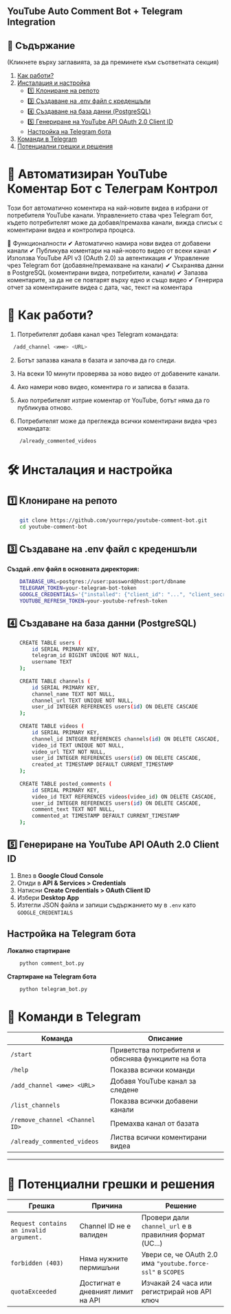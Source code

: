 ## YouTube Auto Comment Bot + Telegram Integration

## 📌 **Съдържание**
(Кликнете върху заглавията, за да преминете към съответната секция)

1. [Как работи?](#как-работи)
2. [Инсталация и настройка](#инсталация-и-настройка)
   - [1️⃣ Клониране на репото](#1️⃣-клониране-на-репото)
   - [3️⃣ Създаване на .env файл с креденшъли](#3️⃣-създаване-на-env-файл-с-креденшъли)
   - [4️⃣ Създаване на база данни (PostgreSQL)](#4️⃣-създаване-на-база-данни-postgresql)
   - [5️⃣ Генериране на YouTube API OAuth 2.0 Client ID](#5️⃣-генериране-на-youtube-api-oauth-20-client-id)
   - [Настройка на Telegram бота](#5️⃣-настройка-на-telegram-бота)
3. [Команди в Telegram](#команди-в-telegram)
4. [Потенциални грешки и решения](#потенциални-грешки-и-решения)


# 🚀 Автоматизиран YouTube Коментар Бот с Телеграм Контрол

Този бот автоматично коментира на най-новите видеа в избрани от потребителя YouTube канали. Управлението става чрез Telegram бот, където потребителят може да добавя/премахва канали, вижда списък с коментирани видеа и контролира процеса.

📌 Функционалности
✔ Автоматично намира нови видеа от добавени канали
✔ Публикува коментари на най-новото видео от всеки канал
✔ Използва YouTube API v3 (OAuth 2.0) за автентикация
✔ Управление чрез Telegram бот (добавяне/премахване на канали)
✔ Съхранява данни в PostgreSQL (коментирани видеа, потребители, канали)
✔ Запазва коментарите, за да не се повтарят върху едно и също видео
✔ Генерира отчет за коментираните видеа с дата, час, текст на коментара

# 📖 Как работи?

1. Потребителят добавя канал чрез Telegram командата:

```bash
  /add_channel <име> <URL>
```

2. Ботът запазва канала в базата и започва да го следи.

3. На всеки 10 минути проверява за ново видео от добавените канали.

4. Ако намери ново видео, коментира го и записва в базата.

5. Ако потребителят изтрие коментар от YouTube, ботът няма да го публикува отново.
6. Потребителят може да преглежда всички коментирани видеа чрез командата:

```bash
    /already_commented_videos
```

# 🛠 Инсталация и настройка

## 1️⃣ Клониране на репото

```bash
    git clone https://github.com/yourrepo/youtube-comment-bot.git
    cd youtube-comment-bot
```

## 3️⃣ Създаване на .env файл с креденшъли

**Създай .env файл в основната директория:**

```bash
    DATABASE_URL=postgres://user:password@host:port/dbname
    TELEGRAM_TOKEN=your-telegram-bot-token
    GOOGLE_CREDENTIALS='{"installed": {"client_id": "...", "client_secret": "...", "redirect_uris": ["..."]}}'
    YOUTUBE_REFRESH_TOKEN=your-youtube-refresh-token
```

## 4️⃣ Създаване на база данни (PostgreSQL)

```bash
    CREATE TABLE users (
        id SERIAL PRIMARY KEY,
        telegram_id BIGINT UNIQUE NOT NULL,
        username TEXT
    );
    
    CREATE TABLE channels (
        id SERIAL PRIMARY KEY,
        channel_name TEXT NOT NULL,
        channel_url TEXT UNIQUE NOT NULL,
        user_id INTEGER REFERENCES users(id) ON DELETE CASCADE
    );
    
    CREATE TABLE videos (
        id SERIAL PRIMARY KEY,
        channel_id INTEGER REFERENCES channels(id) ON DELETE CASCADE,
        video_id TEXT UNIQUE NOT NULL,
        video_url TEXT NOT NULL,
        user_id INTEGER REFERENCES users(id) ON DELETE CASCADE,
        created_at TIMESTAMP DEFAULT CURRENT_TIMESTAMP
    );
    
    CREATE TABLE posted_comments (
        id SERIAL PRIMARY KEY,
        video_id TEXT REFERENCES videos(video_id) ON DELETE CASCADE,
        user_id INTEGER REFERENCES users(id) ON DELETE CASCADE,
        comment_text TEXT NOT NULL,
        commented_at TIMESTAMP DEFAULT CURRENT_TIMESTAMP
    );
```

## 5️⃣ Генериране на YouTube API OAuth 2.0 Client ID

1. Влез в **Google Cloud Console**
2. Отиди в **API & Services > Credentials**
3. Натисни **Create Credentials > OAuth Client ID**
4. Избери **Desktop App**
5. Изтегли JSON файла и запиши съдържанието му в `.env` като `GOOGLE_CREDENTIALS`

## Настройка на Telegram бота

**Локално стартиране**

```python
    python comment_bot.py
```

**Стартиране на Telegram бота**

```python
    python telegram_bot.py
```

# 📜 Команди в Telegram


| Команда                         | Описание                                        |
|---------------------------------|------------------------------------------------|
| `/start`                        | Приветства потребителя и обяснява функциите на бота |
| `/help`                         | Показва всички команди                         |
| `/add_channel <име> <URL>`      | Добавя YouTube канал за следене               |
| `/list_channels`                | Показва всички добавени канали                 |
| `/remove_channel <Channel ID>`  | Премахва канал от базата                       |
| `/already_commented_videos`     | Листва всички коментирани видеа                |


___________________________________________________________________

# 🔧 Потенциални грешки и решения

| Грешка                                      | Причина                                | Решение |
|---------------------------------------------|----------------------------------------|---------------------------------------------------------------|
| `Request contains an invalid argument.`     | Channel ID не е валиден               | Провери дали `channel_url` е в правилния формат (UC...)       |
| `forbidden (403)`                           | Няма нужните пермишъни                 | Увери се, че OAuth 2.0 има `"youtube.force-ssl"` в `SCOPES`   |
| `quotaExceeded`                             | Достигнат е дневният лимит на API      | Изчакай 24 часа или регистрирай нов API ключ                  |









